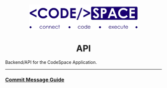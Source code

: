 #
<div align="center">
<img src="/images/codespace.png" width="70%">
<h1>
<span>
API
</span>
</h1>
</div>

Backend/API for the CodeSpace Application.

---
### [Commit Message Guide](/COMMIT_MESSAGE.md)


